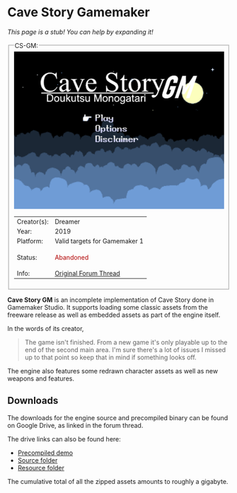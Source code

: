 # Cave Story Gamemaker
*This page is a stub! You can help by expanding it!*

<fieldset>
<legend>CS-GM:</legend>
<img src="/wiki/img/engines/cs-gm-assets/CS-GM-Splash.png">
<table><tbody>

<tr><td>Creator(s):</td><td>Dreamer</td></tr>
<tr><td>Year:</td><td>2019</td></tr>
<tr><td>Platform:</td><td>Valid targets for Gamemaker 1</td></tr>
<tr><td>Status:</td><td>
<p style="color:#B00000;">Abandoned</p>
</td></tr>
<tr><td>Info:</td><td><a href="https://forum.cavestory.org/threads/cave-story-gm.14957/#post-371205">Original Forum Thread</a></td></tr>

</tbody></table>
</fieldset>

**Cave Story GM** is an incomplete implementation of Cave Story done in Gamemaker Studio. It supports loading some classic assets from the freeware release as well as embedded assets as part of the engine itself.

In the words of its creator,
> The game isn't finished. From a new game it's only playable up to the end of the second main area. I'm sure there's a lot of issues I missed up to that point so keep that in mind if something looks off.

The engine also features some redrawn character assets as well as new weapons and features.


## Downloads
The downloads for the engine source and precompiled binary can be found on Google Drive, as linked in the forum thread.

The drive links can also be found here:
- [Precompiled demo](https://drive.google.com/file/d/1z0jbzu4nAQrv4wPRrX6RxTbL9WMKjGVQ/view)
- [Source folder](https://drive.google.com/drive/folders/1lah5qYVa3zPbEzTARexR03n_heEaO7Gh)
- [Resource folder](https://drive.google.com/drive/folders/1Zh8Hs8UIpcr4z2fAE3M_qiNGu3khWmqd)

The cumulative total of all the zipped assets amounts to roughly a gigabyte.






